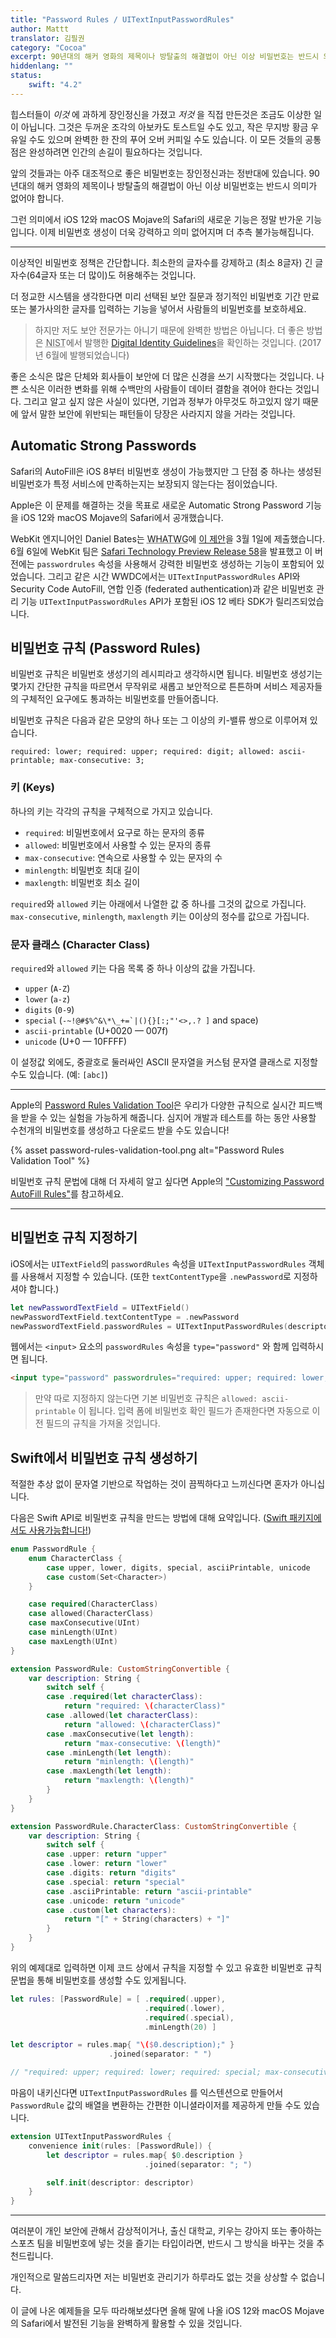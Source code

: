 ```yaml
---
title: "Password Rules / UITextInputPasswordRules"
author: Mattt
translator: 김필권
category: "Cocoa"
excerpt: 90년대의 해커 영화의 제목이나 방탈출의 해결법이 아닌 이상 비밀번호는 반드시 의미가 없어야 합니다.
hiddenlang: ""
status:
    swift: "4.2"
---
```


힙스터들이 _이것_ 에 과하게 장인정신을 가졌고 _저것_ 을 직접 만든것은 조금도 이상한 일이 아닙니다. 그것은 두꺼운 조각의 아보카도 토스트일 수도 있고, 작은 무지방 황금 우유일 수도 있으며 완벽한 한 잔의 푸어 오버 커피일 수도 있습니다. 이 모든 것들의 공통점은 완성하려면 인간의 손길이 필요하다는 것입니다.

앞의 것들과는 아주 대조적으로 좋은 비밀번호는 장인정신과는 정반대에 있습니다. 90년대의 해커 영화의 제목이나 방탈출의 해결법이 아닌 이상 비밀번호는 반드시 의미가 없어야 합니다.

그런 의미에서 iOS 12와 macOS Mojave의 Safari의 새로운 기능은 정말 반가운 기능입니다. 이제 비밀번호 생성이 더욱 강력하고 의미 없어지며 더 추측 불가능해집니다.

---

이상적인 비밀번호 정책은 간단합니다. 최소한의 글자수를 강제하고 (최소 8글자) 긴 글자수(64글자 또는 더 많이)도 허용해주는 것입니다.

더 정교한 시스템을 생각한다면 미리 선택된 보안 질문과 정기적인 비밀번호 기간 만료 또는 불가사의한 글자를 입력하는 기능을 넣어서 사람들의 비밀번호를 보호하세요.

> 하지만 저도 보안 전문가는 아니기 때문에 완벽한 방법은 아닙니다.
> 더 좋은 방법은 <abbr title="National Institute of Standards and Technology">NIST</abbr>에서 발행한 [Digital Identity Guidelines](https://nvlpubs.nist.gov/nistpubs/SpecialPublications/NIST.SP.800-63b.pdf)을 확인하는 것입니다. (2017년 6월에 발행되었습니다)

좋은 소식은 많은 단체와 회사들이 보안에 더 많은 신경을 쓰기 시작했다는 것입니다. 나쁜 소식은 이러한 변화를 위해 수백만의 사람들이 데이터 결함을 겪어야 한다는 것입니다. 그리고 알고 싶지 않은 사실이 있다면, 기업과 정부가 아무것도 하고있지 않기 때문에 앞서 말한 보안에 위반되는 패턴들이 당장은 사라지지 않을 거라는 것입니다.

## Automatic Strong Passwords

Safari의 AutoFill은 iOS 8부터 비밀번호 생성이 가능했지만 그 단점 중 하나는 생성된 비밀번호가 특정 서비스에 만족하는지는 보장되지 않는다는 점이었습니다.

Apple은 이 문제를 해결하는 것을 목표로 새로운 Automatic Strong Password 기능을 iOS 12와 macOS Mojave의 Safari에서 공개했습니다.

WebKit 엔지니어인 Daniel Bates는 <abbr title="Web Hypertext Application Technology Working Group">WHATWG</abbr>에 [이 제안](https://github.com/whatwg/html/issues/3518)을 3월 1일에 제출했습니다. 6월 6일에 WebKit 팀은 [Safari Technology Preview Release 58](https://webkit.org/blog/8327/safari-technology-preview-58-with-safari-12-features-is-now-available/)을 발표했고 이 버전에는 `passwordrules` 속성을 사용해서 강력한 비밀번호 생성하는 기능이 포함되어 있었습니다. 그리고 같은 시간 WWDC에서는 `UITextInputPasswordRules` API와 Security Code AutoFill, 연합 인증 (federated authentication)과 같은 비밀번호 관리 기능 `UITextInputPasswordRules` API가 포함된 iOS 12 베타 SDK가 릴리즈되었습니다.

## 비밀번호 규칙 (Password Rules)

비밀번호 규칙은 비밀번호 생성기의 레시피라고 생각하시면 됩니다. 비밀번호 생성기는 몇가지 간단한 규칙을 따르면서 무작위로 새롭고 보안적으로 튼튼하며 서비스 제공자들의 구체적인 요구에도 통과하는 비밀번호를 만들어줍니다.

비밀번호 규칙은 다음과 같은 모양의 하나 또는 그 이상의 키-밸류 쌍으로 이루어져 있습니다.

`required: lower; required: upper; required: digit; allowed: ascii-printable; max-consecutive: 3;`

### 키 (Keys)

하나의 키는 각각의 규칙을 구체적으로 가지고 있습니다.

- `required`: 비밀번호에서 요구로 하는 문자의 종류
- `allowed`: 비밀번호에서 사용할 수 있는 문자의 종류
- `max-consecutive`: 연속으로 사용할 수 있는 문자의 수
- `minlength`: 비밀번호 최대 길이
- `maxlength`: 비밀번호 최소 길이

`required`와 `allowed` 키는 아래에서 나열한 값 중 하나를 그것의 값으로 가집니다. `max-consecutive`, `minlength`, `maxlength` 키는 0이상의 정수를 값으로 가집니다.

### 문자 클래스 (Character Class)

`required`와 `allowed` 키는 다음 목록 중 하나 이상의 값을 가집니다.

- `upper` (`A-Z`)
- `lower` (`a-z`)
- `digits` (`0-9`)
- `special` (`` -~!@#$%^&\*\_+=`|(){}[:;"'<>,.? ] `` and space)
- `ascii-printable` (U+0020 — 007f)
- `unicode` (U+0 — 10FFFF)

이 설정값 외에도, 중괄호로 둘러싸인 ASCII 문자열을 커스텀 문자열 클래스로 지정할 수도 있습니다. (예: `[abc]`)

---

Apple의 [Password Rules Validation Tool](https://developer.apple.com/password-rules/)은 우리가 다양한 규칙으로 실시간 피드백을 받을 수 있는 실험을 가능하게 해줍니다. 심지어 개발과 테스트를 하는 동안 사용할 수천개의 비밀번호를 생성하고 다운로드 받을 수도 있습니다!

{% asset password-rules-validation-tool.png alt="Password Rules Validation Tool" %}

비밀번호 규칙 문법에 대해 더 자세히 알고 싶다면 Apple의 ["Customizing Password AutoFill Rules"](https://developer.apple.com/documentation/security/password_autofill/customizing_password_autofill_rules)를 참고하세요.

---

## 비밀번호 규칙 지정하기

iOS에서는 `UITextField`의 `passwordRules` 속성을 `UITextInputPasswordRules` 객체를 사용해서 지정할 수 있습니다. (또한 `textContentType`을 `.newPassword`로 지정하셔야 합니다.)

```swift
let newPasswordTextField = UITextField()
newPasswordTextField.textContentType = .newPassword
newPasswordTextField.passwordRules = UITextInputPasswordRules(descriptor: "required: upper; required: lower; required: digit; max-consecutive: 2; minlength: 8;")
```

웹에서는 `<input>` 요소의 `passwordRules` 속성을 `type="password"` 와 함께 입력하시면 됩니다.

```html
<input type="password" passwordrules="required: upper; required: lower; required: special; max-consecutive: 3;"/>
```

> 만약 따로 지정하지 않는다면 기본 비밀번호 규칙은 `allowed: ascii-printable` 이 됩니다.
> 입력 폼에 비밀번호 확인 필드가 존재한다면 자동으로 이전 필드의 규칙을 가져올 것입니다.

## Swift에서 비밀번호 규칙 생성하기

적절한 추상 없이 문자열 기반으로 작업하는 것이 끔찍하다고 느끼신다면 혼자가 아니십니다.

다음은 Swift API로 비밀번호 규칙을 만드는 방법에 대해 요약입니다. ([Swift 패키지에서도 사용가능합니다!](https://github.com/NSHipster/PasswordRules))

```swift
enum PasswordRule {
    enum CharacterClass {
        case upper, lower, digits, special, asciiPrintable, unicode
        case custom(Set<Character>)
    }

    case required(CharacterClass)
    case allowed(CharacterClass)
    case maxConsecutive(UInt)
    case minLength(UInt)
    case maxLength(UInt)
}

extension PasswordRule: CustomStringConvertible {
    var description: String {
        switch self {
        case .required(let characterClass):
            return "required: \(characterClass)"
        case .allowed(let characterClass):
            return "allowed: \(characterClass)"
        case .maxConsecutive(let length):
            return "max-consecutive: \(length)"
        case .minLength(let length):
            return "minlength: \(length)"
        case .maxLength(let length):
            return "maxlength: \(length)"
        }
    }
}

extension PasswordRule.CharacterClass: CustomStringConvertible {
    var description: String {
        switch self {
        case .upper: return "upper"
        case .lower: return "lower"
        case .digits: return "digits"
        case .special: return "special"
        case .asciiPrintable: return "ascii-printable"
        case .unicode: return "unicode"
        case .custom(let characters):
            return "[" + String(characters) + "]"
        }
    }
}
```

위의 예제대로 입력하면 이제 코드 상에서 규칙을 지정할 수 있고 유효한 비밀번호 규칙 문법을 통해 비밀번호를 생성할 수도 있게됩니다.


```swift
let rules: [PasswordRule] = [ .required(.upper),
                              .required(.lower),
                              .required(.special),
                              .minLength(20) ]

let descriptor = rules.map{ "\($0.description);" }
                      .joined(separator: " ")

// "required: upper; required: lower; required: special; max-consecutive: 3;"
```

마음이 내키신다면 `UITextInputPasswordRules` 를 익스텐션으로 만들어서 `PasswordRule` 값의 배열을 변환하는 간편한 이니셜라이저를 제공하게 만들 수도 있습니다.

```swift
extension UITextInputPasswordRules {
    convenience init(rules: [PasswordRule]) {
        let descriptor = rules.map{ $0.description }
                              .joined(separator: "; ")

        self.init(descriptor: descriptor)
    }
}
```

---

여러분이 개인 보안에 관해서 감상적이거나, 출신 대학교, 키우는 강아지 또는 좋아하는 스포츠 팀을 비밀번호에 넣는 것을 즐기는 타입이라면, 반드시 그 방식을 바꾸는 것을 추천드립니다.

개인적으로 말씀드리자면 저는 비밀번호 관리기가 하루라도 없는 것을 상상할 수 없습니다.

이 글에 나온 예제들을 모두 따라해보셨다면 올해 말에 나올 iOS 12와 macOS Mojave의 Safari에서 발전된 기능을 완벽하게 활용할 수 있을 것입니다.
